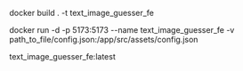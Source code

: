 docker build . -t text_image_guesser_fe

docker run -d -p 5173:5173 --name text_image_guesser_fe -v path_to_file/config.json:/app/src/assets/config.json 

text_image_guesser_fe:latest